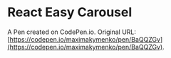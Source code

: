# React Easy Carousel

A Pen created on CodePen.io. Original URL: [https://codepen.io/maximakymenko/pen/BaQQZGv](https://codepen.io/maximakymenko/pen/BaQQZGv).

